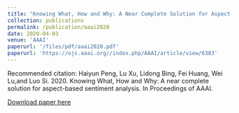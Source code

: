 ```yaml
---
title: "Knowing What, How and Why: A Near Complete Solution for Aspect-based Sentiment Analysis"
collection: publications
permalink: /publication/aaai2020
date: 2020-04-03
venue: 'AAAI'
paperurl: '/files/pdf/aaai2020.pdf'
paperurl: 'https://ojs.aaai.org//index.php/AAAI/article/view/6383'
---
```

Recommended citation: Haiyun Peng, Lu Xu, Lidong Bing, Fei Huang, Wei Lu,and  Luo  Si.  2020.   Knowing  What,  How  and  Why: A near complete solution for aspect-based sentiment analysis. In Proceedings of AAAI.

[Download paper here](https://ojs.aaai.org//index.php/AAAI/article/view/6383)
